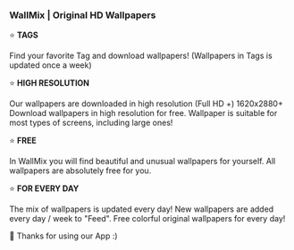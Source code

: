 <H3> WallMix | Original HD Wallpapers</H3>
<BODY>
  ⭐ <B>TAGS</B>

  Find your favorite Tag and download wallpapers!
  (Wallpapers in Tags is updated once a week)

  ⭐ <B>HIGH RESOLUTION</B>

  Our wallpapers are downloaded in high resolution (Full HD +) 1620x2880+
  Download wallpapers in high resolution for free.
  Wallpaper is suitable for most types of screens, including large ones!

  ⭐ <B>FREE</B>

  In WallMix you will find beautiful and unusual wallpapers for yourself.
  All wallpapers are absolutely free for you.

  ⭐ <B>FOR EVERY DAY</B>

  The mix of wallpapers is updated every day!
  New wallpapers are added every day / week to "Feed".
  Free colorful original wallpapers for every day!

  🧡 Thanks for using our App :)
</BODY>
